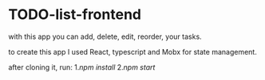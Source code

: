 # TODO-list-frontend
with this app you can add, delete, edit, reorder, your tasks.

to create this app I used React, typescript and Mobx for state management.

after cloning it, run:
1._npm install_
2._npm start_